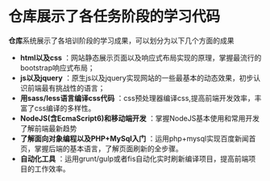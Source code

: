 # 仓库展示了各任务阶段的学习代码


**仓库**系统展示了各培训阶段的学习成果，可以划分为以下几个方面的成果
 
- **html以及css** ：网站静态展示页面以及响应式布局实现的原理，掌握最流行的bootstrap响应式布局；
- **js以及jquery** ：原生js以及jquery实现网站的一些最基本的动态效果，初步认识前端最有挑战性的语言；
- **用sass/less语言编译css代码** ：css预处理器编译css,提高前端开发效率，丰富了css编译的多样性。
- **NodeJS(含EcmaScript6)和移动端开发** ：掌握NodeJS基本使用和常用开发了解前端最新趋势
- **了解面向对象编程以及PHP+MySql入门** ：运用php+mysql实现百度新闻首页，掌握后端的基本语言，了解页面刷新的全步骤。
- **自动化工具** ：运用grunt/gulp或者fis自动化实时刷新编译项目，提高前端项目的工作效率。
